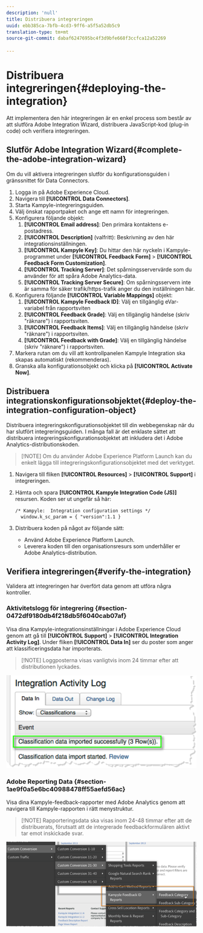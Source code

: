 ```yaml
---
description: 'null'
title: Distribuera integreringen
uuid: ebb385ca-7bfb-4cd3-9ff6-a5f5a52db5c9
translation-type: tm+mt
source-git-commit: dabaf6247695bc4f3d9bfe668f3ccfca12a52269

---
```



# Distribuera integreringen{#deploying-the-integration}

Att implementera den här integreringen är en enkel process som består av att slutföra Adobe Integration Wizard, distribuera JavaScript-kod (plug-in code) och verifiera integreringen.

## Slutför Adobe Integration Wizard{#complete-the-adobe-integration-wizard}

Om du vill aktivera integreringen slutför du konfigurationsguiden i gränssnittet för Data Connectors.

1. Logga in på Adobe Experience Cloud.
1. Navigera till **[!UICONTROL Data Connectors]**.
1. Starta Kampyle-integreringsguiden.
1. Välj önskat rapportpaket och ange ett namn för integreringen.
1. Konfigurera följande objekt:
   1. **[!UICONTROL Email address]**: Den primära kontaktens e-postadress.
   1. **[!UICONTROL Description]** (valfritt): Beskrivning av den här integrationsinställningen.
   1. **[!UICONTROL Kampyle Key]**: Du hittar den här nyckeln i Kampyle-programmet under **[!UICONTROL Feedback Form]** > **[!UICONTROL Feedback Form Customization]**.
   1. **[!UICONTROL Tracking Server]**: Det spårningsservervärde som du använder för att spåra Adobe Analytics-data.
   1. **[!UICONTROL Tracking Server Secure]**: Om spårningsservern inte är samma för säker trafik/https-trafik anger du den inställningen här.
1. Konfigurera följande **[!UICONTROL Variable Mappings]** objekt:
   1. **[!UICONTROL Kampyle Feedback ID]**: Välj en tillgänglig eVar-variabel från rapportsviten
   1. **[!UICONTROL Feedback Grade]**: Välj en tillgänglig händelse (skriv &quot;räknare&quot;) i rapportsviten.
   1. **[!UICONTROL Feedback Items]**: Välj en tillgänglig händelse (skriv &quot;räknare&quot;) i rapportsviten.
   1. **[!UICONTROL Feedback with Grade]**: Välj en tillgänglig händelse (skriv &quot;räknare&quot;) i rapportsviten.
1. Markera rutan om du vill att kontrollpanelen Kampyle Integration ska skapas automatiskt (rekommenderas).
1. Granska alla konfigurationsobjekt och klicka på **[!UICONTROL Activate Now]**.

## Distribuera integrationskonfigurationsobjektet{#deploy-the-integration-configuration-object}

Distribuera integreringskonfigurationsobjektet till din webbegenskap när du har slutfört integreringsguiden. I många fall är det enklaste sättet att distribuera integreringskonfigurationsobjektet att inkludera det i Adobe Analytics-distributionskoden.

>[!NOTE] Om du använder Adobe Experience Platform Launch kan du enkelt lägga till integreringskonfigurationsobjektet med det verktyget.

1. Navigera till fliken **[!UICONTROL Resources]** > **[!UICONTROL Support]** i integreringen.
1. Hämta och spara **[!UICONTROL Kampyle Integration Code (JS)]** resursen. Koden ser ut ungefär så här:

   ```
   /* Kampyle:  Integration configuration settings */
     window.k_sc_param = { "version":1.1 }
   ```

1. Distribuera koden på något av följande sätt:

   * Använd Adobe Experience Platform Launch.
   * Leverera koden till den organisationsresurs som underhåller er Adobe Analytics-distribution.

## Verifiera integreringen{#verify-the-integration}

Validera att integreringen har överfört data genom att utföra några kontroller.

### Aktivitetslogg för integrering {#section-0472df9180db4f218db5f6040cab07af}

Visa dina Kampyle-integrationsinställningar i Adobe Experience Cloud genom att gå till **[!UICONTROL Support]** > **[!UICONTROL Integration Activity Log]**. Under fliken **[!UICONTROL Data In]** ser du poster som anger att klassificeringsdata har importerats.

>[!NOTE] Loggposterna visas vanligtvis inom 24 timmar efter att distributionen lyckades.

![Aktivitetslogg för integrering](assets/integration_activity_log.png)

### Adobe Reporting Data {#section-1ae9f0a5e6bc40988478ff55aefd56ac}

Visa dina Kampyle-feedback-rapporter med Adobe Analytics genom att navigera till Kampyle-rapporten i rätt menystruktur.

>[!NOTE] Rapporteringsdata ska visas inom 24-48 timmar efter att de distribuerats, förutsatt att de integrerade feedbackformulären aktivt tar emot inskickade svar.

![Adobe rapporterar data](assets/adobe_reporting_data.png)
